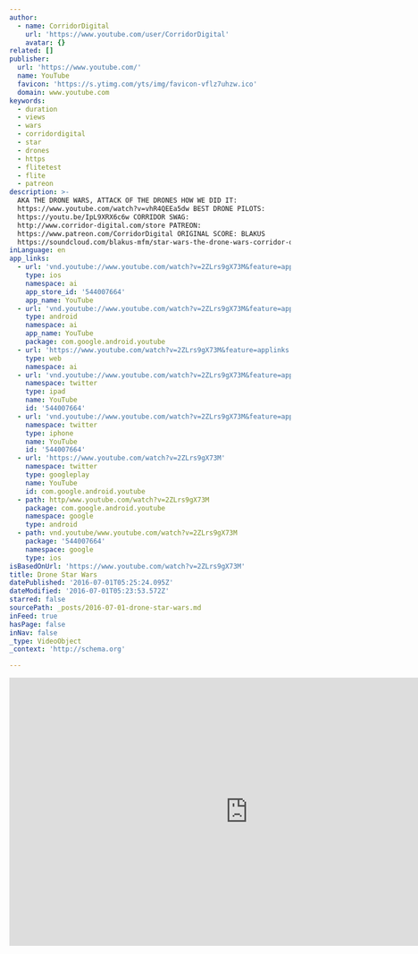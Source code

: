 ```yaml
---
author:
  - name: CorridorDigital
    url: 'https://www.youtube.com/user/CorridorDigital'
    avatar: {}
related: []
publisher:
  url: 'https://www.youtube.com/'
  name: YouTube
  favicon: 'https://s.ytimg.com/yts/img/favicon-vflz7uhzw.ico'
  domain: www.youtube.com
keywords:
  - duration
  - views
  - wars
  - corridordigital
  - star
  - drones
  - https
  - flitetest
  - flite
  - patreon
description: >-
  AKA THE DRONE WARS, ATTACK OF THE DRONES HOW WE DID IT:
  https://www.youtube.com/watch?v=vhR4QEEa5dw BEST DRONE PILOTS:
  https://youtu.be/IpL9XRX6c6w CORRIDOR SWAG:
  http://www.corridor-digital.com/store PATREON:
  https://www.patreon.com/CorridorDigital ORIGINAL SCORE: BLAKUS
  https://soundcloud.com/blakus-mfm/star-wars-the-drone-wars-corridor-digital-ost
inLanguage: en
app_links:
  - url: 'vnd.youtube://www.youtube.com/watch?v=2ZLrs9gX73M&feature=applinks'
    type: ios
    namespace: ai
    app_store_id: '544007664'
    app_name: YouTube
  - url: 'vnd.youtube://www.youtube.com/watch?v=2ZLrs9gX73M&feature=applinks'
    type: android
    namespace: ai
    app_name: YouTube
    package: com.google.android.youtube
  - url: 'https://www.youtube.com/watch?v=2ZLrs9gX73M&feature=applinks'
    type: web
    namespace: ai
  - url: 'vnd.youtube://www.youtube.com/watch?v=2ZLrs9gX73M&feature=applinks'
    namespace: twitter
    type: ipad
    name: YouTube
    id: '544007664'
  - url: 'vnd.youtube://www.youtube.com/watch?v=2ZLrs9gX73M&feature=applinks'
    namespace: twitter
    type: iphone
    name: YouTube
    id: '544007664'
  - url: 'https://www.youtube.com/watch?v=2ZLrs9gX73M'
    namespace: twitter
    type: googleplay
    name: YouTube
    id: com.google.android.youtube
  - path: http/www.youtube.com/watch?v=2ZLrs9gX73M
    package: com.google.android.youtube
    namespace: google
    type: android
  - path: vnd.youtube/www.youtube.com/watch?v=2ZLrs9gX73M
    package: '544007664'
    namespace: google
    type: ios
isBasedOnUrl: 'https://www.youtube.com/watch?v=2ZLrs9gX73M'
title: Drone Star Wars
datePublished: '2016-07-01T05:25:24.095Z'
dateModified: '2016-07-01T05:23:53.572Z'
starred: false
sourcePath: _posts/2016-07-01-drone-star-wars.md
inFeed: true
hasPage: false
inNav: false
_type: VideoObject
_context: 'http://schema.org'

---
```

<iframe src="https://cdn.embedly.com/widgets/media.html?src=https%3A%2F%2Fwww.youtube.com%2Fembed%2F2ZLrs9gX73M%3Ffeature%3Doembed&amp;url=http%3A%2F%2Fwww.youtube.com%2Fwatch%3Fv%3D2ZLrs9gX73M&amp;image=https%3A%2F%2Fi.ytimg.com%2Fvi%2F2ZLrs9gX73M%2Fhqdefault.jpg&amp;key=b7d04c9b404c499eba89ee7072e1c4f7&amp;type=text%2Fhtml&amp;schema=youtube" width="854" height="480" scrolling="no" frameborder="0" allowfullscreen="" style=""></iframe>